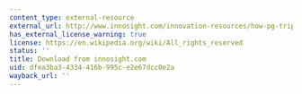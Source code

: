 ```yaml
---
content_type: external-resource
external_url: http://www.innosight.com/innovation-resources/how-pg-tripled-its-innovation-success-rate.cfm
has_external_license_warning: true
license: https://en.wikipedia.org/wiki/All_rights_reserved
status: ''
title: Download from innosight.com
uid: dfea3ba3-4334-416b-995c-e2e67dcc0e2a
wayback_url: ''
---
```

